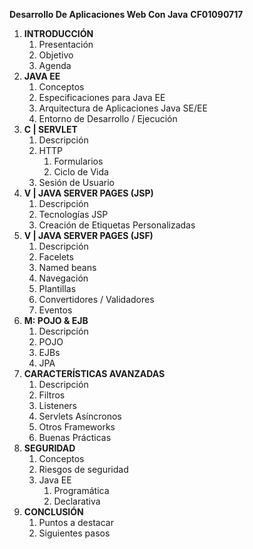 
**Desarrollo De Aplicaciones Web Con Java**
**CF01090717**
1. **INTRODUCCIÓN**
   1. Presentación
   2. Objetivo
   3. Agenda
2. **JAVA EE**
   1. Conceptos
   2. Especificaciones para Java EE
   3. Arquitectura de Aplicaciones Java SE/EE
   4. Entorno de Desarrollo / Ejecución
3. **C | SERVLET**
   1. Descripción
   2. HTTP
      1. Formularios
      2. Ciclo de Vida
   3. Sesión de Usuario
4. **V | JAVA SERVER PAGES (JSP)**
   1. Descripción
   2. Tecnologías JSP
   3. Creación de Etiquetas Personalizadas
5. **V | JAVA SERVER PAGES (JSF)**
   1. Descripción
   2. Facelets
   3. Named beans
   4. Navegación
   5. Plantillas
   6. Convertidores / Validadores
   7. Eventos
6. **M: POJO & EJB**
   1. Descripción
   2. POJO
   3. EJBs 
   4. JPA
7. **CARACTERÍSTICAS AVANZADAS**
   1. Descripción
   2. Filtros
   3. Listeners
   4. Servlets Asíncronos
   5. Otros Frameworks
   6. Buenas Prácticas
8. **SEGURIDAD**
   1. Conceptos
   2. Riesgos de seguridad
   3. Java EE
      1. Programática
      2. Declarativa
9. **CONCLUSIÓN**
   1. Puntos a destacar
   2. Siguientes pasos
